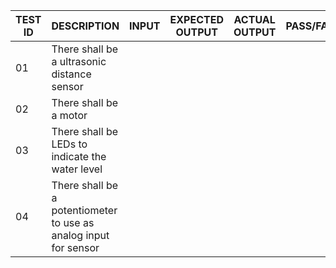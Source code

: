 |**TEST ID**     |**DESCRIPTION**  |**INPUT**    |**EXPECTED OUTPUT**   |**ACTUAL OUTPUT**   |**PASS/FAIL**  |
-----------------|---------------|-----------|-----------------|---------------|-----------
|01     |    There shall be a  ultrasonic distance sensor  |  | | | |
|02     |    There shall be a motor        | | | | |
|03     |    There shall be LEDs to indicate the water level   | | | | |
|04     |    There shall be a potentiometer to use as analog input for sensor  | | | | |
